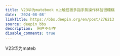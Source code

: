```yaml
---
title: V23华为matebook x上触控板多指手势操作体验很糟糕
date: '2024-08-08'
linkTitle: https://bbs.deepin.org/en/post/276213
source: deepin_bbs
description:  用户不存在 
disable_comments: true
---
```

V23华为mateb
